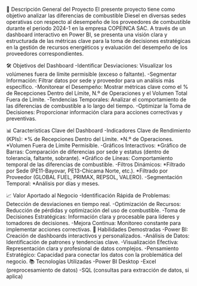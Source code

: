 🚀 Descripción General del Proyecto
El presente proyecto tiene como objetivo analizar las diferencias de combustible Diesel en diversas sedes operativas con respecto al desempeño de los proveedores de combustible durante el periodo 2024-1 en la empresa COPEINCA SAC. A través de un dashboard interactivo en Power BI, se presenta una visión clara y estructurada de las métricas clave para la toma de decisiones estratégicas en la gestión de recursos energéticos y evaluación del desempeño de los proveedores correspondientes.

🛠️ Objetivos del Dashboard
-Identificar Desviaciones: Visualizar los volúmenes fuera de límite permisible (exceso o faltante).
-Segmentar Información: Filtrar datos por sede y proveedor para un análisis más específico.
-Monitorear el Desempeño: Mostrar métricas clave como el % de Recepciones Dentro del Límite, N.º de Operaciones y el Volumen Total Fuera de Límite.
-Tendencias Temporales: Analizar el comportamiento de las diferencias de combustible a lo largo del tiempo.
-Optimizar la Toma de Decisiones: Proporcionar información clara para acciones correctivas y preventivas.

📊 Características Clave del Dashboard
-Indicadores Clave de Rendimiento (KPIs):
  *% de Recepciones Dentro del Límite.
  *N.º de Operaciones.
  *Volumen Fuera de Límite Permisible.
-Gráficos Interactivos:
  *Gráfico de Barras: Comparación de diferencias por sede y estatus (dentro de tolerancia, faltante, sobrante).
  *Gráfico de Líneas: Comportamiento temporal de las diferencias de combustible.
-Filtros Dinámicos:
  *Filtrado por Sede (PE11-Bayovar, PE13-Chicama Norte, etc.).
  *Filtrado por Proveedor (GLOBAL FUEL, PRIMAX, REPSOL, VALERO).
-Segmentación Temporal:
  *Análisis por días y meses.
  
📈 Valor Aportado al Negocio
-Identificación Rápida de Problemas: Detección de desviaciones en tiempo real.
-Optimización de Recursos: Reducción de pérdidas y optimización del uso de combustible.
-Toma de Decisiones Estratégicas: Información clara y procesable para líderes y tomadores de decisiones.
-Mejora Continua: Monitoreo constante para implementar acciones correctivas.
🧠 Habilidades Demostradas
-Power BI: Creación de dashboards interactivos y personalizados.
-Análisis de Datos: Identificación de patrones y tendencias clave.
-Visualización Efectiva: Representación clara y profesional de datos complejos.
-Pensamiento Estratégico: Capacidad para conectar los datos con la problemática del negocio.
📚 Tecnologías Utilizadas
-Power BI Desktop
-Excel (preprocesamiento de datos)
-SQL (consultas para extracción de datos, si aplica)

